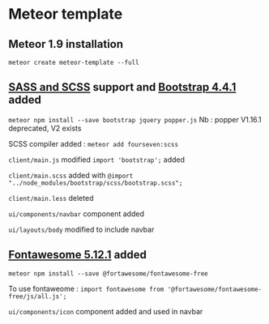 # Meteor template

## Meteor 1.9 installation
`meteor create meteor-template --full`

## [SASS and SCSS](https://github.com/Meteor-Community-Packages/meteor-scss) support and [Bootstrap 4.4.1](https://getbootstrap.com/docs/4.4/getting-started/introduction/) added
`meteor npm install --save bootstrap jquery popper.js`
Nb : popper V1.16.1 deprecated, V2 exists

SCSS compiler added :
`meteor add fourseven:scss`

`client/main.js` modified `import 'bootstrap';` added

`client/main.scss` added with `@import "../node_modules/bootstrap/scss/bootstrap.scss";`

`client/main.less` deleted

`ui/components/navbar` component added

`ui/layouts/body` modified to include navbar

## [Fontawesome 5.12.1](https://fontawesome.com/) added

`meteor npm install --save @fortawesome/fontawesome-free`

To use fontaweome : `import fontawesome from '@fortawesome/fontawesome-free/js/all.js';`

`ui/components/icon` component added and used in navbar


